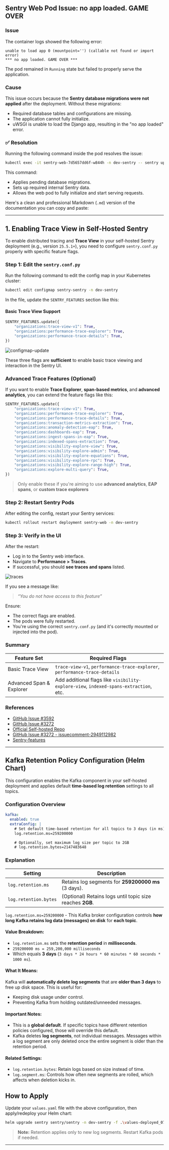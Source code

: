 ## Sentry Web Pod Issue: **no app loaded. GAME OVER**

### **Issue**

The container logs showed the following error:

```
unable to load app 0 (mountpoint='') (callable not found or import error)
*** no app loaded. GAME OVER ***
```

The pod remained in `Running` state but failed to properly serve the application.

### **Cause**

This issue occurs because the **Sentry database migrations were not applied** after the deployment. Without these migrations:

* Required database tables and configurations are missing.
* The application cannot fully initialize.
* uWSGI is unable to load the Django app, resulting in the "no app loaded" error.
  
### ✅ **Resolution**

Running the following command inside the pod resolves the issue:

```bash
kubectl exec -it sentry-web-7d5657dd6f-w844h -n dev-sentry -- sentry upgrade
```

This command:

* Applies pending database migrations.
* Sets up required internal Sentry data.
* Allows the web pod to fully initialize and start serving requests.

Here's a clean and professional Markdown (`.md`) version of the documentation you can copy and paste:

---

## 1. Enabling Trace View in Self-Hosted Sentry

To enable distributed tracing and **Trace View** in your self-hosted Sentry deployment (e.g., version `25.5.1+`), you need to configure `sentry.conf.py` properly with specific feature flags.

### Step 1: Edit the `sentry.conf.py`

Run the following command to edit the config map in your Kubernetes cluster:

```bash
kubectl edit configmap sentry-sentry -n dev-sentry
```

In the file, update the `SENTRY_FEATURES` section like this:

#### Basic Trace View Support

```python
SENTRY_FEATURES.update({
    "organizations:trace-view-v1": True,
    "organizations:performance-trace-explorer": True,
    "organizations:performance-trace-details": True,
})
```
![configmap-update](screen-shots/configmap-update.png)

These three flags are **sufficient** to enable basic trace viewing and interaction in the Sentry UI.

### Advanced Trace Features (Optional)

If you want to enable **Trace Explorer**, **span-based metrics**, and **advanced analytics**, you can extend the feature flags like this:

```python
SENTRY_FEATURES.update({
    "organizations:trace-view-v1": True,
    "organizations:performance-trace-explorer": True,
    "organizations:performance-trace-details": True,
    "organizations:transaction-metrics-extraction": True,
    "organizations:anomaly-detection-eap": True,
    "organizations:dashboards-eap": True,
    "organizations:ingest-spans-in-eap": True,
    "organizations:indexed-spans-extraction": True,
    "organizations:visibility-explore-view": True,
    "organizations:visibility-explore-admin": True,
    "organizations:visibility-explore-equations": True,
    "organizations:visibility-explore-rpc": True,
    "organizations:visibility-explore-range-high": True,
    "organizations:explore-multi-query": True,
})
```

> Only enable these if you're aiming to use **advanced analytics**, **EAP spans**, or **custom trace explorers**

### Step 2: Restart Sentry Pods

After editing the config, restart your Sentry services:

```bash
kubectl rollout restart deployment sentry-web -n dev-sentry
```

### Step 3: Verify in the UI

After the restart:

* Log in to the Sentry web interface.
* Navigate to **Performance > Traces**.
* If successful, you should **see traces and spans** listed.

![traces](screen-shots/traces.png)

If you see a message like:

> *“You do not have access to this feature”*

Ensure:

* The correct flags are enabled.
* The pods were fully restarted.
* You're using the correct `sentry.conf.py` (and it's correctly mounted or injected into the pod).
  
### Summary

| Feature Set              | Required Flags                                                                        |
| ------------------------ | ------------------------------------------------------------------------------------- |
| Basic Trace View         | `trace-view-v1`, `performance-trace-explorer`, `performance-trace-details`            |
| Advanced Span & Explorer | Add additional flags like `visibility-explore-view`, `indexed-spans-extraction`, etc. |


### References

* [GitHub Issue #3592](https://github.com/getsentry/self-hosted/issues/3592)
* [GitHub Issue #3272](https://github.com/getsentry/self-hosted/issues/3272)
* [Official Self-hosted Repo](https://github.com/getsentry/self-hosted)
* [GitHub Issue #3272 - issuecomment-2949112982](https://github.com/getsentry/self-hosted/issues/3592#issuecomment-2949112982)
* [Sentry-features](https://github.com/getsentry/sentry/blob/24.11.2/src/sentry/features/temporary.py)

---

## Kafka Retention Policy Configuration (Helm Chart)

This configuration enables the Kafka component in your self-hosted deployment and applies default **time-based log retention** settings to all topics.

### Configuration Overview

```yaml
kafka:
  enabled: true
  extraConfig: |
    # Set default time-based retention for all topics to 3 days (in ms)
    log.retention.ms=259200000

    # Optionally, set maximum log size per topic to 2GB
    # log.retention.bytes=2147483648
```

### Explanation

| Setting               | Description                                               |
| --------------------- | --------------------------------------------------------- |
| `log.retention.ms`    | Retains log segments for **259200000 ms** (3 days).       |
| `log.retention.bytes` | (Optional) Retains logs until topic size reaches **2GB**. |


`log.retention.ms=259200000` - This Kafka broker configuration controls **how long Kafka retains log data (messages) on disk** for **each topic**.

#### Value Breakdown:

* `log.retention.ms` sets the **retention period** in **milliseconds**.
* `259200000 ms = 259,200,000 milliseconds`
* Which equals **3 days** (`3 days * 24 hours * 60 minutes * 60 seconds * 1000 ms`).

#### What It Means:

Kafka will **automatically delete log segments** that are **older than 3 days** to free up disk space. This is useful for:

* Keeping disk usage under control.
* Preventing Kafka from holding outdated/unneeded messages.

#### Important Notes:

* This is a **global default**. If specific topics have different retention policies configured, those will override this default.
* Kafka deletes **log segments**, not individual messages. Messages within a log segment are only deleted once the entire segment is older than the retention period.

#### Related Settings:

* `log.retention.bytes`: Retain logs based on size instead of time.
* `log.segment.ms`: Controls how often new segments are rolled, which affects when deletion kicks in.

## How to Apply

Update your `values.yaml` file with the above configuration, then apply/redeploy your Helm chart:

```bash
helm upgrade sentry sentry/sentry -n dev-sentry -f .\values-deployed_07_01.yaml --wait --timeout 45m
```

> **Note:** Retention applies only to new log segments. Restart Kafka pods if needed.

---
